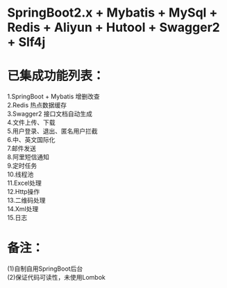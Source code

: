 # SpringBoot2.x + Mybatis + MySql + Redis + Aliyun + Hutool + Swagger2 + Slf4j


# 已集成功能列表：

1.SpringBoot + Mybatis 增删改查  
2.Redis 热点数据缓存  
3.Swagger2 接口文档自动生成  
4.文件上传、下载  
5.用户登录、退出、匿名用户拦截  
6.中、英文国际化  
7.邮件发送  
8.阿里短信通知  
9.定时任务  
10.线程池  
11.Excel处理  
12.Http操作  
13.二维码处理  
14.Xml处理  
15.日志  
  
  
# 备注：

(1)自制自用SpringBoot后台  
(2)保证代码可读性，未使用Lombok
